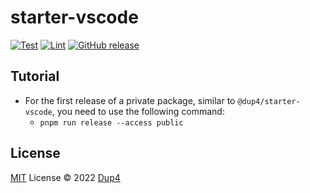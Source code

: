 # starter-vscode

[![Test](https://github.com/Dup4/starter-vscode/actions/workflows/test.yml/badge.svg)](https://github.com/Dup4/starter-vscode/actions/workflows/test.yml)
[![Lint](https://github.com/Dup4/starter-vscode/actions/workflows/lint.yml/badge.svg)](https://github.com/Dup4/starter-vscode/actions/workflows/lint.yml)
[![GitHub release](https://img.shields.io/github/release/Dup4/starter-vscode.svg)](https://GitHub.com/Dup4/starter-vscode/releases/)

## Tutorial

* For the first release of a private package, similar to `@dup4/starter-vscode`, you need to use the following command:
  * `pnpm run release --access public`

## License

[MIT](./LICENSE) License © 2022 [Dup4](https://github.com/Dup4)

